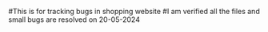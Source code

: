 #This is for tracking bugs in shopping website
#I am verified all the files and small bugs are resolved on 20-05-2024
